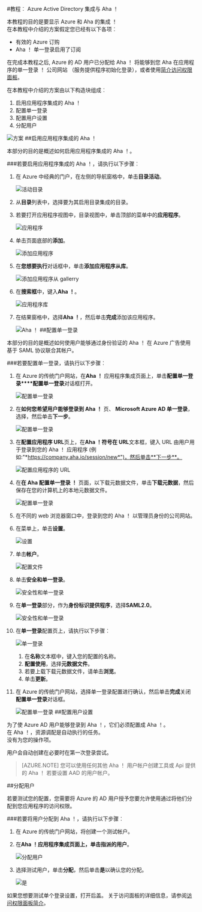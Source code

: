 <properties 
    pageTitle="教程︰ Azure Active Directory 集成与 Aha ！ |Microsoft Azure" 
    description="了解如何使用 Aha ！ 使用 Azure 活动目录启用单一登录、 自动化资源调配，以及更多 ！" 
    services="active-directory" 
    authors="jeevansd"  
    documentationCenter="na" 
    manager="femila"/>
<tags 
    ms.service="active-directory" 
    ms.devlang="na" 
    ms.topic="article" 
    ms.tgt_pltfrm="na" 
    ms.workload="identity" 
    ms.date="09/29/2016" 
    ms.author="jeedes" />

#<a name="tutorial-azure-active-directory-integration-with-aha"></a>教程︰ Azure Active Directory 集成与 Aha ！

本教程的目的是要显示 Azure 和 Aha 的集成 ！  
在本教程中介绍的方案假定您已经有以下各项︰

-   有效的 Azure 订购
-   Aha ！ 单一登录启用了订阅

在完成本教程之后, Azure 的 AD 用户已分配给 Aha ！ 将能够到您 Aha 在应用程序的单一登录 ！ 公司网站 （服务提供程序初始化登录），或者使用[简介访问权限面板](active-directory-saas-access-panel-introduction.md)。

在本教程中介绍的方案由以下构造块组成︰

1.  启用应用程序集成的 Aha ！
2.  配置单一登录
3.  配置用户设置
4.  分配用户

![方案](./media/active-directory-saas-aha-tutorial/IC798944.png "方案")
##<a name="enabling-the-application-integration-for-aha"></a>启用应用程序集成的 Aha ！

本部分的目的是概述如何启用应用程序集成的 Aha ！。

###<a name="to-enable-the-application-integration-for-aha-perform-the-following-steps"></a>若要启用应用程序集成的 Aha ！，请执行以下步骤︰

1.  在 Azure 中经典的门户，在左侧的导航窗格中，单击**目录活动**。

    ![活动目录](./media/active-directory-saas-aha-tutorial/IC700993.png "活动目录")

2.  从**目录**列表中，选择要为其启用目录集成的目录。

3.  若要打开应用程序视图中，目录视图中，单击顶部的菜单中的**应用程序**。

    ![应用程序](./media/active-directory-saas-aha-tutorial/IC700994.png "应用程序")

4.  单击页面底部的**添加**。

    ![添加应用程序](./media/active-directory-saas-aha-tutorial/IC749321.png "添加应用程序")

5.  在**您想要执行**对话框中，单击**添加应用程序从库**。

    ![添加应用程序从 gallerry](./media/active-directory-saas-aha-tutorial/IC749322.png "添加应用程序从 gallerry")

6.  在**搜索框**中，键入**Aha ！**。

    ![应用程序库](./media/active-directory-saas-aha-tutorial/IC798945.png "应用程序库")

7.  在结果窗格中，选择**Aha ！**，然后单击**完成**添加该应用程序。

    ![Aha ！](./media/active-directory-saas-aha-tutorial/IC802746.png "Aha ！")
##<a name="configuring-single-sign-on"></a>配置单一登录

本部分的目的是概述如何使用户能够通过身份验证的 Aha ！ 在 Azure 广告使用基于 SAML 协议联合其帐户。

###<a name="to-configure-single-sign-on-perform-the-following-steps"></a>若要配置单一登录，请执行以下步骤︰

1.  在 Azure 的传统门户网站，在**Aha ！** 应用程序集成页面上，单击**配置单一登录****配置单一登录**对话框打开。

    ![配置单一登录](./media/active-directory-saas-aha-tutorial/IC798946.png "配置单一登录")

2.  在**如何您希望用户能够登录到 Aha ！** 页、 **Microsoft Azure AD 单一登录**，选择，然后单击**下一步**。

    ![配置单一登录](./media/active-directory-saas-aha-tutorial/IC798947.png "配置单一登录")

3.  在**配置应用程序 URL**页上，在**Aha ！符号在 URL**文本框，键入 URL 由用户用于登录到您的 Aha ！ 应用程序 (例如:"*https://company.aha.io/session/new*")，然后单击**下一步**。

    ![配置应用程序的 URL](./media/active-directory-saas-aha-tutorial/IC798948.png "配置应用程序的 URL")

4.  在**在 Aha 配置单一登录 ！** 页面，以下载元数据文件，单击**下载元数据**，然后保存在您的计算机上的本地元数据文件。

    ![配置单一登录](./media/active-directory-saas-aha-tutorial/IC798949.png "配置单一登录")

5.  在不同的 web 浏览器窗口中，登录到您的 Aha ！ 以管理员身份的公司网站。

6.  在菜单上，单击**设置**。

    ![设置](./media/active-directory-saas-aha-tutorial/IC798950.png "设置")

7.  单击**帐户**。

    ![配置文件](./media/active-directory-saas-aha-tutorial/IC798951.png "配置文件")

8.  单击**安全和单一登录**。

    ![安全性和单一登录](./media/active-directory-saas-aha-tutorial/IC798952.png "安全性和单一登录")

9.  在**单一登录**部分，作为**身份标识提供程序**，选择**SAML2.0**。

    ![安全性和单一登录](./media/active-directory-saas-aha-tutorial/IC798953.png "安全性和单一登录")

10. 在**单一登录**配置页上，请执行以下步骤︰

    ![单一登录](./media/active-directory-saas-aha-tutorial/IC798954.png "单一登录")

    1.  在**名称**文本框中，键入您的配置的名称。
    2.  **配置使用**，选择**元数据文件**。
    3.  若要上载下载元数据文件，请单击**浏览**。
    4.  单击**更新**。

11. 在 Azure 的传统门户网站，选择单一登录配置进行确认，然后单击**完成**关闭**配置单一登录**对话框。

    ![配置单一登录](./media/active-directory-saas-aha-tutorial/IC798955.png "配置单一登录")
##<a name="configuring-user-provisioning"></a>配置用户设置

为了使 Azure AD 用户能够登录到 Aha ！，它们必须配置成 Aha ！。  
在 Aha ！，资源调配是自动执行的任务。  
没有为您的操作项。
  
用户会自动创建在必要时在第一次登录尝试。

>[AZURE.NOTE] 您可以使用任何其他 Aha ！ 用户帐户创建工具或 Api 提供的 Aha ！ 若要设置 AAD 的用户帐户。

##<a name="assigning-users"></a>分配用户

若要测试您的配置，您需要将 Azure 的 AD 用户授予您要允许使用通过将他们分配到您应用程序的访问权限。

###<a name="to-assign-users-to-aha-perform-the-following-steps"></a>若要将用户分配到 Aha ！，请执行以下步骤︰

1.  在 Azure 的传统门户网站，将创建一个测试帐户。

2.  在**Aha ！**应用程序集成页面上，单击**指派的用户**。

    ![分配用户](./media/active-directory-saas-aha-tutorial/IC798956.png "分配用户")

3.  选择测试用户，单击**分配**，然后单击**是**以确认您的分配。

    ![是](./media/active-directory-saas-aha-tutorial/IC767830.png "是")

如果您想要测试单个登录设置，打开后盖。 关于访问面板的详细信息，请参阅[访问权限面板简介](active-directory-saas-access-panel-introduction.md)。

